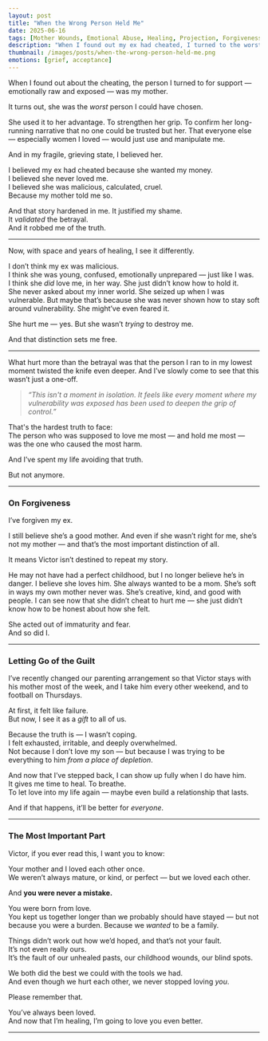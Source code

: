 ```yaml
---
layout: post
title: "When the Wrong Person Held Me"
date: 2025-06-16
tags: [Mother Wounds, Emotional Abuse, Healing, Projection, Forgiveness, Parenting]
description: "When I found out my ex had cheated, I turned to the worst possible person for support — my mother. What followed was a distortion of truth that took me years to untangle."
thumbnail: /images/posts/when-the-wrong-person-held-me.png
emotions: [grief, acceptance]
---
```


When I found out about the cheating, the person I turned to for support — emotionally raw and exposed — was my mother.

It turns out, she was the *worst* person I could have chosen.

She used it to her advantage. To strengthen her grip. To confirm her long-running narrative that no one could be trusted but her. That everyone else — especially women I loved — would just use and manipulate me.

And in my fragile, grieving state, I believed her.

I believed my ex had cheated because she wanted my money.  
I believed she never loved me.  
I believed she was malicious, calculated, cruel.  
Because my mother told me so.

And that story hardened in me. It justified my shame.  
It *validated* the betrayal.  
And it robbed me of the truth.

---

Now, with space and years of healing, I see it differently.

I don’t think my ex was malicious.  
I think she was young, confused, emotionally unprepared — just like I was.  
I think she *did* love me, in her way. She just didn’t know how to hold it.  
She never asked about my inner world. She seized up when I was vulnerable. But maybe that’s because she was never shown how to stay soft around vulnerability. She might’ve even feared it.

She hurt me — yes. But she wasn’t *trying* to destroy me.

And that distinction sets me free.

---

What hurt more than the betrayal was that the person I ran to in my lowest moment twisted the knife even deeper. And I’ve slowly come to see that this wasn’t just a one-off.

> *“This isn't a moment in isolation. It feels like every moment where my vulnerability was exposed has been used to deepen the grip of control.”*

That's the hardest truth to face:  
The person who was supposed to love me most — and hold me most — was the one who caused the most harm.

And I’ve spent my life avoiding that truth.

But not anymore.

---

### On Forgiveness

I’ve forgiven my ex.

I still believe she’s a good mother. And even if she wasn’t right for me, she’s not my mother — and that’s the most important distinction of all.

It means Victor isn’t destined to repeat my story.

He may not have had a perfect childhood, but I no longer believe he’s in danger. I believe she loves him. She always wanted to be a mom. She’s soft in ways my own mother never was. She’s creative, kind, and good with people. I can see now that she didn’t cheat to hurt me — she just didn’t know how to be honest about how she felt.

She acted out of immaturity and fear.  
And so did I.

---

### Letting Go of the Guilt

I’ve recently changed our parenting arrangement so that Victor stays with his mother most of the week, and I take him every other weekend, and to football on Thursdays.

At first, it felt like failure.  
But now, I see it as a *gift* to all of us.

Because the truth is — I wasn’t coping.  
I felt exhausted, irritable, and deeply overwhelmed.  
Not because I don’t love my son — but because I was trying to be everything to him *from a place of depletion*.

And now that I’ve stepped back, I can show up fully when I do have him.  
It gives me time to heal. To breathe.  
To let love into my life again — maybe even build a relationship that lasts.

And if that happens, it’ll be better for *everyone*.

---

### The Most Important Part

Victor, if you ever read this, I want you to know:

Your mother and I loved each other once.  
We weren’t always mature, or kind, or perfect — but we loved each other.

And **you were never a mistake.**

You were born from love.  
You kept us together longer than we probably should have stayed — but not because you were a burden. Because we *wanted* to be a family.

Things didn’t work out how we’d hoped, and that’s not your fault.  
It’s not even really ours.  
It’s the fault of our unhealed pasts, our childhood wounds, our blind spots.

We both did the best we could with the tools we had.  
And even though we hurt each other, we never stopped loving *you*.

Please remember that.

You’ve always been loved.  
And now that I’m healing, I’m going to love you even better.

---
